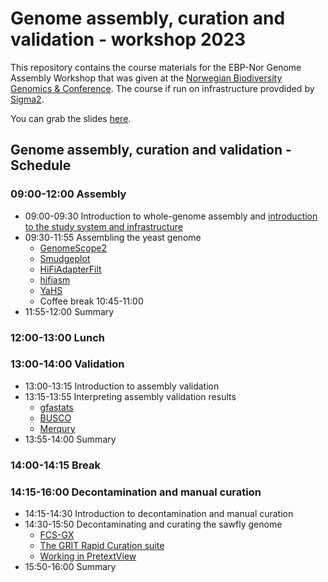# Genome assembly, curation and validation - workshop 2023

This repository contains the course materials for the EBP-Nor Genome Assembly Workshop that was given at the [Norwegian Biodiversity Genomics & Conference](https://www.ebpnor.org/english/conference/). The course if run on infrastructure provdided by [Sigma2](https://www.sigma2.no/).


You can grab the slides [here](Slides_for_workshop_December_2022.pdf).

## Genome assembly, curation and validation - Schedule

### 09:00-12:00 Assembly

* 09:00-09:30 Introduction to whole-genome assembly and [introduction to the study system and infrastructure](00_introduction.md)
* 09:30-11:55 Assembling the yeast genome
  * [GenomeScope2](01_GenomeScope2.md)
  * [Smudgeplot](02_Smudgeplot.md)
  * [HiFiAdapterFilt](03_HiFiAdapterFilt.md)
  * [hifiasm](04_hifiasm.md)
  * [YaHS](05_YaHS.md)
  * Coffee break 10:45-11:00
* 11:55-12:00 Summary

### 12:00-13:00 Lunch

### 13:00-14:00 Validation
* 13:00-13:15 Introduction to assembly validation
* 13:15-13:55 Interpreting assembly validation results
  * [gfastats](06_gfastats.md)
  * [BUSCO](07_BUSCO.md)
  * [Merqury](08_Merqury.md)
* 13:55-14:00 Summary

### 14:00-14:15 Break

### 14:15-16:00 Decontamination and manual curation
* 14:15-14:30 Introduction to decontamination and manual curation
* 14:30-15:50 Decontaminating and curating the sawfly genome
  * [FCS-GX](09_FCS_GX.md)
  * [The GRIT Rapid Curation suite](10_Rapid_curation.md)
  * [Working in PretextView](11_PretextView.md)
* 15:50-16:00 Summary
